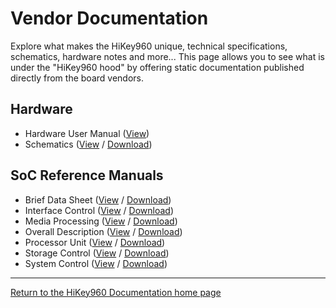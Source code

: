 # Vendor Documentation

Explore what makes the HiKey960 unique, technical specifications, schematics, hardware notes and more... This page allows you to see what is under the "HiKey960 hood" by offering static documentation published directly from the board vendors.

## Hardware

- Hardware User Manual ([View](HardwareUserManual.md))
- Schematics ([View](https://github.com/96boards/documentation/blob/master/ConsumerEdition/HiKey960/HardwareDocs/HiKey960_Schematics.pdf) / [Download](https://github.com/96boards/documentation/raw/master/ConsumerEdition/HiKey960/HardwareDocs/HiKey960_Schematics.pdf))

## SoC Reference Manuals

- Brief Data Sheet ([View](https://github.com/sdrobertw/HiKey960/blob/master/HardwareDocs/HiKey960_Brief_Data_Sheet.pdf) / [Download](https://github.com/sdrobertw/HiKey960/raw/master/HardwareDocs/HiKey960_Brief_Data_Sheet.pdf))
- Interface Control ([View](https://github.com/sdrobertw/HiKey960/blob/master/HardwareDocs/HiKey960_Interface_Control.pdf) / [Download](https://github.com/sdrobertw/HiKey960/raw/master/HardwareDocs/HiKey960_Interface_Control.pdf))
- Media Processing ([View](https://github.com/sdrobertw/HiKey960/blob/master/HardwareDocs/HiKey960_Media_Processing.pdf) / [Download](https://github.com/sdrobertw/HiKey960/raw/master/HardwareDocs/HiKey960_Media_Processing.pdf))
- Overall Description ([View](https://github.com/sdrobertw/HiKey960/blob/master/HardwareDocs/HiKey960_Overall_Description.pdf) / [Download](https://github.com/sdrobertw/HiKey960/raw/master/HardwareDocs/HiKey960_Overall_Description.pdf))
- Processor Unit ([View](https://github.com/sdrobertw/HiKey960/blob/master/HardwareDocs/HiKey960_Processor_Unit.pdf) / [Download](https://github.com/sdrobertw/HiKey960/raw/master/HardwareDocs/HiKey960_Processor_Unit.pdf))
- Storage Control ([View](https://github.com/sdrobertw/HiKey960/blob/master/HardwareDocs/HiKey960_Storage_Control.pdf) / [Download](https://github.com/sdrobertw/HiKey960/raw/master/HardwareDocs/HiKey960_Storage_Control.pdf))
- System Control ([View](https://github.com/sdrobertw/HiKey960/blob/master/HardwareDocs/HiKey960_System_Control.pdf) / [Download](https://github.com/sdrobertw/HiKey960/raw/master/HardwareDocs/HiKey960_System_Control.pdf))

***

[Return to the HiKey960 Documentation home page](../README.md)
